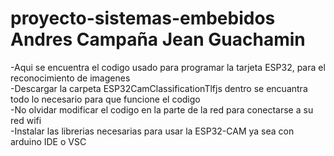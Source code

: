 # proyecto-sistemas-embebidos Andres Campaña Jean Guachamin

-Aqui se encuentra el codigo usado para programar la tarjeta ESP32, para el reconocimiento de imagenes<br/>
-Descargar la carpeta ESP32CamClassificationTlfjs dentro se encuantra todo lo necesario para
que funcione el codigo<br/>
-No olvidar modificar el codigo en la parte de la red para conectarse a su red wifi <br/>
-Instalar las librerias necesarias para usar la ESP32-CAM ya sea con arduino IDE o VSC<br/>

